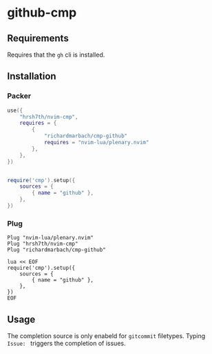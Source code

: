 # github-cmp


## Requirements

Requires that the `gh` cli is installed.

## Installation

### Packer
```lua
use({
	"hrsh7th/nvim-cmp",
	requires = {
		{ 
			"richardmarbach/cmp-github" 
			requires = "nvim-lua/plenary.nvim"
		},
	},
})


require('cmp').setup({
	sources = {
		{ name = "github" },
	},
})

```


### Plug
```vim
Plug "nvim-lua/plenary.nvim"
Plug "hrsh7th/nvim-cmp"
Plug "richardmarbach/cmp-github" 

lua << EOF
require('cmp').setup({
	sources = {
		{ name = "github" },
	},
})
EOF
```

## Usage

The completion source is only enabeld for `gitcommit` filetypes. Typing `Issue: ` triggers the completion of issues.
